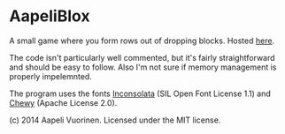 AapeliBlox
===

A small game where you form rows out of dropping blocks. Hosted [here](http://www.aapelivuorinen.com/blox).

The code isn't particularly well commented, but it's fairly straightforward and should be easy to follow. Also I'm not sure if memory management is properly impelemnted.

The program uses the fonts [Inconsolata](https://www.google.com/fonts/specimen/Inconsolata) (SIL Open Font License 1.1) and [Chewy](https://www.google.com/fonts/specimen/Chewy) (Apache License 2.0).

(c) 2014 Aapeli Vuorinen. Licensed under the MIT license.
